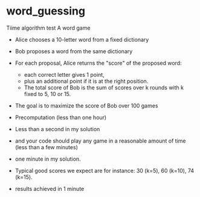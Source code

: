 # word_guessing
Tiime algorithm test
A word game 
- Alice chooses a 10-letter word from a fixed dictionary
- Bob proposes a word from the same dictionary
- For each proposal, Alice returns the "score" of the proposed word:
  * each correct letter gives 1 point,
  * plus an additional point if it is at the right position.
  * The total score of Bob is the sum of scores over k rounds with k fixed to 5, 10 or 15.
- The goal is to maximize the score of Bob over 100 games
  
- Precomputation (less than one hour)
* Less than a second in my solution
- and your code should play any game in a reasonable amount of time (less than a few minutes)
* one minute in my solution.

- Typical good scores we expect are for instance: 30 (k=5), 60 (k=10), 74 (k=15).
*  results achieved in 1 minute
